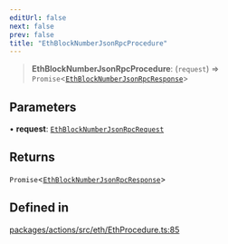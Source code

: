 ```yaml
---
editUrl: false
next: false
prev: false
title: "EthBlockNumberJsonRpcProcedure"
---
```


> **EthBlockNumberJsonRpcProcedure**: (`request`) => `Promise`\<[`EthBlockNumberJsonRpcResponse`](/reference/tevm/actions/type-aliases/ethblocknumberjsonrpcresponse/)\>

## Parameters

• **request**: [`EthBlockNumberJsonRpcRequest`](/reference/tevm/actions/type-aliases/ethblocknumberjsonrpcrequest/)

## Returns

`Promise`\<[`EthBlockNumberJsonRpcResponse`](/reference/tevm/actions/type-aliases/ethblocknumberjsonrpcresponse/)\>

## Defined in

[packages/actions/src/eth/EthProcedure.ts:85](https://github.com/evmts/tevm-monorepo/blob/main/packages/actions/src/eth/EthProcedure.ts#L85)
